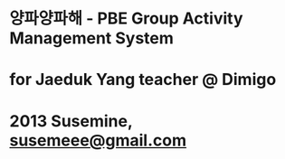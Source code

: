 #
# 양파양파해 - PBE Group Activity Management System
#
# for Jaeduk Yang teacher @ Dimigo
#
# 2013 Susemine, susemeee@gmail.com
#